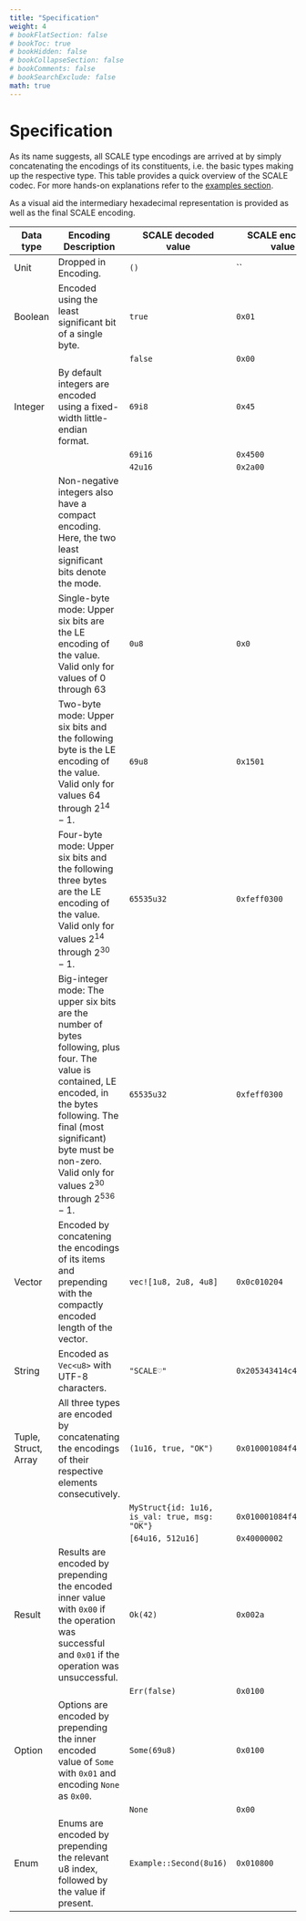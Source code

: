 ```yaml
---
title: "Specification"
weight: 4
# bookFlatSection: false
# bookToc: true
# bookHidden: false
# bookCollapseSection: false
# bookComments: false
# bookSearchExclude: false
math: true
---
```


# Specification

As its name suggests, all SCALE type encodings are arrived at by simply concatenating the encodings of its constituents, i.e. the basic types making up the respective type. This table provides a quick overview of the SCALE codec. For more hands-on explanations refer to the [examples section](/docs/examples).

As a visual aid the intermediary hexadecimal representation is provided as well as the final SCALE encoding.


| Data type | Encoding Description |  SCALE decoded value	| SCALE encoded value |
| --        | --          | -- | -- | 
| Unit | Dropped in Encoding. | `()` | `` | `` |
| Boolean    | Encoded using the least significant bit of a single byte. | `true` | `0x01` |
|           |                                                           | `false`| `0x00` |
| Integer | By default integers are encoded using a fixed-width little-endian format. | `69i8` | `0x45`|
|         |                                                                      | `69i16`| `0x4500`|
|         |                                                                      | `42u16`| `0x2a00`|
|         | Non-negative integers also have a compact encoding. Here, the two least significant bits denote the mode. | | |
|         | Single-byte mode: Upper six bits are the LE encoding of the value. Valid only for values of $0$ through $63$ |`0u8` | `0x0`|
|         | Two-byte mode: Upper six bits and the following byte is the LE encoding of the value. Valid only for values $64$ through $2^{14} - 1$. |`69u8` | `0x1501`|
|         | Four-byte mode: Upper six bits and the following three bytes are the LE encoding of the value. Valid only for values $2^{14}$ through $2^{30} - 1$. |`65535u32` | `0xfeff0300`|
|         | Big-integer mode: The upper six bits are the number of bytes following, plus four. The value is contained, LE encoded, in the bytes following. The final (most significant) byte must be non-zero. Valid only for values $2^{30}$ through $2^{536} - 1$. |`65535u32` | `0xfeff0300`|
| Vector | Encoded by concatening the encodings of its items and prepending with the compactly encoded length of the vector. |`vec![1u8, 2u8, 4u8]` | `0x0c010204`|
| String | Encoded as `Vec<u8>` with UTF-8 characters. | `"SCALE♡"` | `0x205343414c45e299a1` |
| Tuple, Struct, Array | All three types are encoded by concatenating the encodings of their respective elements consecutively. |`(1u16, true, "OK")` | `0x010001084f4b`|
| | | `MyStruct{id: 1u16, is_val: true, msg: "OK"}`| `0x010001084f4b` |
| | |`[64u16, 512u16]` | `0x40000002`|
| Result | Results are encoded by prepending the encoded inner value with `0x00` if the operation was successful and `0x01` if the operation was unsuccessful. |`Ok(42)` | `0x002a`|
| |  |`Err(false)` | `0x0100`|
| Option | Options are encoded by prepending the inner encoded value of `Some` with `0x01` and encoding `None` as `0x00`. |`Some(69u8)` | `0x0100`|
|  |  |`None` | `0x00`|
| Enum | Enums are encoded by prepending the relevant u8 index, followed by the value if present. | `Example::Second(8u16)` | `0x010800` |